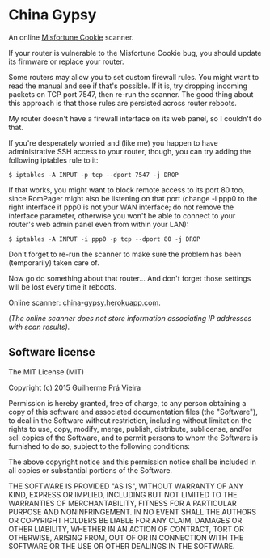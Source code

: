 China Gypsy
===

An online [Misfortune Cookie](http://mis.fortunecook.ie) scanner.

If your router is vulnerable to the Misfortune Cookie bug,
you should update its firmware or replace your router.

Some routers may allow you to set custom firewall rules.
You might want to read the manual and see if that's possible.
If it is,
try dropping incoming packets on TCP port 7547,
then re-run the scanner.
The good thing about this approach is that those rules are persisted across router reboots.

My router doesn't have a firewall interface on its web panel,
so I couldn't do that.

If you're desperately worried and
(like me)
you happen to have administrative SSH access to your router,
though,
you can try adding the following iptables rule to it:

	$ iptables -A INPUT -p tcp --dport 7547 -j DROP

If that works,
you might want to block remote access to its port 80 too,
since RomPager might also be listening on that port
(change -i ppp0 to the right interface if ppp0 is not your WAN interface;
do not remove the interface parameter,
otherwise you won't be able to connect to your router's web admin panel even from within your LAN):

	$ iptables -A INPUT -i ppp0 -p tcp --dport 80 -j DROP

Don't forget to re-run the scanner to make sure the problem has been
(temporarily)
taken care of.

Now go do something about that router...
And don't forget those settings will be lost every time it reboots.

Online scanner: [china-gypsy.herokuapp.com](https://china-gypsy.herokuapp.com).

*(The online scanner does not store information associating IP addresses with scan results).*

Software license
---

The MIT License (MIT)

Copyright (c) 2015 Guilherme Prá Vieira

Permission is hereby granted, free of charge, to any person obtaining a copy
of this software and associated documentation files (the "Software"), to deal
in the Software without restriction, including without limitation the rights
to use, copy, modify, merge, publish, distribute, sublicense, and/or sell
copies of the Software, and to permit persons to whom the Software is
furnished to do so, subject to the following conditions:

The above copyright notice and this permission notice shall be included in
all copies or substantial portions of the Software.

THE SOFTWARE IS PROVIDED "AS IS", WITHOUT WARRANTY OF ANY KIND, EXPRESS OR
IMPLIED, INCLUDING BUT NOT LIMITED TO THE WARRANTIES OF MERCHANTABILITY,
FITNESS FOR A PARTICULAR PURPOSE AND NONINFRINGEMENT. IN NO EVENT SHALL THE
AUTHORS OR COPYRIGHT HOLDERS BE LIABLE FOR ANY CLAIM, DAMAGES OR OTHER
LIABILITY, WHETHER IN AN ACTION OF CONTRACT, TORT OR OTHERWISE, ARISING FROM,
OUT OF OR IN CONNECTION WITH THE SOFTWARE OR THE USE OR OTHER DEALINGS IN
THE SOFTWARE.
